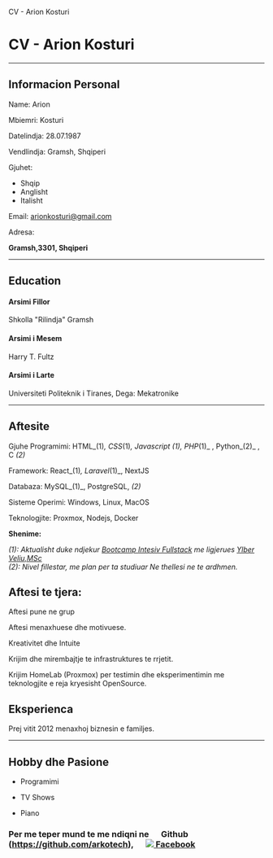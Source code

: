   CV - Arion Kosturi

CV - Arion Kosturi
==================

* * *

Informacion Personal
--------------------

Name: Arion

Mbiemri: Kosturi

Datelindja: 28.07.1987

Vendlindja: Gramsh, Shqiperi

Gjuhet:

*   Shqip
*   Anglisht
*   Italisht

Email: arionkosturi@gmail.com

Adresa:

**Gramsh,3301, Shqiperi**

* * *

Education
---------

#### Arsimi Fillor

Shkolla "Rilindja" Gramsh

#### Arsimi i Mesem

Harry T. Fultz

#### Arsimi i Larte

Universiteti Politeknik i Tiranes, Dega: Mekatronike

* * *

Aftesite
--------

Gjuhe Programimi: HTML_(1)_, CSS_(1)_, Javascript _(1)_, PHP_(1)_ , Python_(2)_ , C _(2)_

Framework: React_(1)_, Laravel_(1)_, NextJS

Databaza: MySQL_(1)_, PostgreSQL, _(2)_

Sisteme Operimi: Windows, Linux, MacOS

Teknologjite: Proxmox, Nodejs, Docker

**Shenime:**

_(1): Aktualisht duke ndjekur [Bootcamp Intesiv Fullstack](https://perprogramera.com/trajnime/full-stack-web-developer-bootcamp/) me ligjerues [Ylber Veliu,MSc](https://github.com/ylberveliu)_  
_(2): Nivel fillestar, me plan per ta studiuar Ne thellesi ne te ardhmen._

Aftesi te tjera:
----------------

Aftesi pune ne grup

Aftesi menaxhuese dhe motivuese.

Kreativitet dhe Intuite

Krijim dhe mirembajtje te infrastruktures te rrjetit.

Krijim HomeLab (Proxmox) per testimin dhe eksperimentimin me teknologjite e reja kryesisht OpenSource.

Eksperienca
-----------

Prej vitit 2012 menaxhoj biznesin e familjes.

* * *

Hobby dhe Pasione
-----------------

*   Programimi
    
*   TV Shows
    
*   Piano

### Per me teper mund te me ndiqni ne <img width="16" src="https://camo.githubusercontent.com/98e21e031c377d4b6c2a62f8737ed82e330b2e5306c6e6a41af59b32366f72d2/68747470733a2f2f6769746875622e6769746875626173736574732e636f6d2f696d616765732f6d6f64756c65732f6c6f676f735f706167652f4769744875622d4d61726b2e706e67" /> Github (https://github.com/arkotech), <img width="16" src="[https://camo.githubusercontent.com/98e21e031c377d4b6c2a62f8737ed82e330b2e5306c6e6a41af59b32366f72d2/68747470733a2f2f6769746875622e6769746875626173736574732e636f6d2f696d616765732f6d6f64756c65732f6c6f676f735f706167652f4769744875622d4d61726b2e706e67](https://camo.githubusercontent.com/767dd939ecd1ff5bd448e5057868ef4f88a861b09e57aaed20f7359560cec8c1/68747470733a2f2f75706c6f61642e77696b696d656469612e6f72672f77696b6970656469612f636f6d6d6f6e732f302f30352f46616365626f6f6b5f4c6f676f5f253238323031392532392e706e67)https://camo.githubusercontent.com/767dd939ecd1ff5bd448e5057868ef4f88a861b09e57aaed20f7359560cec8c1/68747470733a2f2f75706c6f61642e77696b696d656469612e6f72672f77696b6970656469612f636f6d6d6f6e732f302f30352f46616365626f6f6b5f4c6f676f5f253238323031392532392e706e67" /> [![](https://upload.wikimedia.org/wikipedia/commons/0/05/Facebook_Logo_%282019%29.png) Facebook](https://www.facebook.com/arionkosturi)
